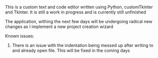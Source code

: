 This is a custom text and code editor written using Python, customTkinter and Tkinter. It is still a work in progress and is currently still unfinished

The application, withing the next few days will be undergoing radical new changes as I implement a new project creation wizard

Known issues:
1) There is an issue with the indentation being messed up after writing to and already open file. This will be fixed in the coming days

